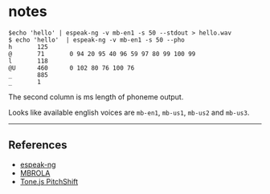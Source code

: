 notes
===

```
$echo 'hello' | espeak-ng -v mb-en1 -s 50 --stdout > hello.wav 
$ echo 'hello'  | espeak-ng -v mb-en1 -s 50 --pho
h       125
@       71       0 94 20 95 40 96 59 97 80 99 100 99
l       118
@U      460      0 102 80 76 100 76
_       885
_       1
```

The second column is ms length of phoneme output.

Looks like available english voices are `mb-en1`, `mb-us1`, `mb-us2` and `mb-us3`.

---

References
---

* [espeak-ng](https://github.com/espeak-ng/espeak-ng)
* [MBROLA](https://github.com/numediart/MBROLA)
* [Tone.js PitchShift](https://tonejs.github.io/docs/r13/PitchShift)

